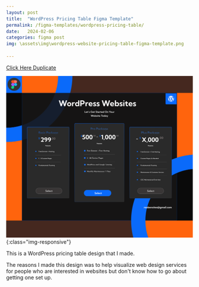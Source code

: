 ```yaml
---
layout: post
title:  "WordPress Pricing Table Figma Template"
permalink: /figma-templates/wordpress-pricing-table/
date:   2024-02-06
categories: figma post
img: \assets\img\wordpress-website-pricing-table-figma-template.png

---
```



<a class="button" href="https://www.figma.com/community/file/1292240575217001327/wordpress-website-pricing-table" target="_blank">Click Here Duplicate</a>

![WordPress Website Pricing Table](\assets\img\wordpress-website-pricing-table-figma-template.png){:class="img-responsive"}

This is a WordPress pricing  table design that I made.

The reasons I made this design was to help visualize web design services for people who are interested in websites but don't know how to go about getting one set up.


